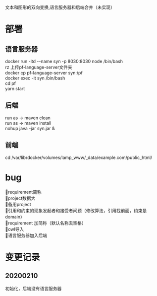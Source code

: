 文本和图形的双向变换,语言服务器和后端合并（未实现）   

# 部署  
## 语言服务器  
docker run -itd --name syn -p 8030:8030 node /bin/bash  
rz 上传pf-language-server文件夹  
docker cp pf-language-server syn:/pf  
docker exec -it syn /bin/bash  
cd pf  
yarn start  
## 后端  
run as -> maven clean  
run as -> maven install  
nohup java -jar syn.jar &  
## 前端  
cd /var/lib/docker/volumes/lamp_www/_data/example.com/public_html/

# bug
🔲requirement简称  
🔲project数据大  
🔲备用project  
🔲引用和约束的现象发起者和接受者问题（修改算法，引用找前面，约束是domain）  
🔲requirement 加简称（默认名称去空格）  
🔲owl导入  
🔲语言服务器加入后端  

# 变更记录
## 20200210
初始化，后端没有语言服务器